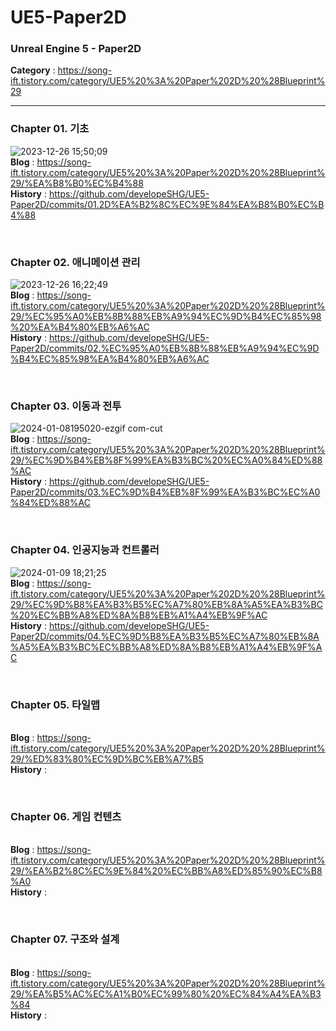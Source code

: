 # UE5-Paper2D
<h3>Unreal Engine 5 - Paper2D</h3>

<b>Category</b> : https://song-ift.tistory.com/category/UE5%20%3A%20Paper%202D%20%28Blueprint%29

<hr size="5">

<h3>Chapter 01. 기초</h3>

![2023-12-26 15;50;09](https://github.com/developeSHG/UE5-Paper2D/assets/79896868/1fb493ee-b06d-4286-8d39-ac91ff56cd27)
<br><b>Blog</b> : https://song-ift.tistory.com/category/UE5%20%3A%20Paper%202D%20%28Blueprint%29/%EA%B8%B0%EC%B4%88
<br><b>History</b> : https://github.com/developeSHG/UE5-Paper2D/commits/01.2D%EA%B2%8C%EC%9E%84%EA%B8%B0%EC%B4%88

<br><h3>Chapter 02. 애니메이션 관리</h3>
![2023-12-26 16;22;49](https://github.com/developeSHG/UE5-Paper2D/assets/79896868/3d57df84-1a65-4f87-81d8-a77e076243b0)
<br><b>Blog</b> : https://song-ift.tistory.com/category/UE5%20%3A%20Paper%202D%20%28Blueprint%29/%EC%95%A0%EB%8B%88%EB%A9%94%EC%9D%B4%EC%85%98%20%EA%B4%80%EB%A6%AC
<br><b>History</b> : https://github.com/developeSHG/UE5-Paper2D/commits/02.%EC%95%A0%EB%8B%88%EB%A9%94%EC%9D%B4%EC%85%98%EA%B4%80%EB%A6%AC

<br><h3>Chapter 03. 이동과 전투</h3>
![2024-01-08195020-ezgif com-cut](https://github.com/developeSHG/UE5-Paper2D/assets/79896868/4fabab94-4877-4850-9de1-91a88f9a120e)
<br><b>Blog</b> : https://song-ift.tistory.com/category/UE5%20%3A%20Paper%202D%20%28Blueprint%29/%EC%9D%B4%EB%8F%99%EA%B3%BC%20%EC%A0%84%ED%88%AC
<br><b>History</b> : https://github.com/developeSHG/UE5-Paper2D/commits/03.%EC%9D%B4%EB%8F%99%EA%B3%BC%EC%A0%84%ED%88%AC

<br><h3>Chapter 04. 인공지능과 컨트롤러</h3>
![2024-01-09 18;21;25](https://github.com/developeSHG/UE5-Paper2D/assets/79896868/59b57d0e-9839-4c8b-9401-ac389e0855b4)
<br><b>Blog</b> : https://song-ift.tistory.com/category/UE5%20%3A%20Paper%202D%20%28Blueprint%29/%EC%9D%B8%EA%B3%B5%EC%A7%80%EB%8A%A5%EA%B3%BC%20%EC%BB%A8%ED%8A%B8%EB%A1%A4%EB%9F%AC
<br><b>History</b> : https://github.com/developeSHG/UE5-Paper2D/commits/04.%EC%9D%B8%EA%B3%B5%EC%A7%80%EB%8A%A5%EA%B3%BC%EC%BB%A8%ED%8A%B8%EB%A1%A4%EB%9F%AC

<br><h3>Chapter 05. 타일맵</h3>
<br><b>Blog</b> : https://song-ift.tistory.com/category/UE5%20%3A%20Paper%202D%20%28Blueprint%29/%ED%83%80%EC%9D%BC%EB%A7%B5
<br><b>History</b> : 

<br><h3>Chapter 06. 게임 컨텐츠</h3>
<br><b>Blog</b> : https://song-ift.tistory.com/category/UE5%20%3A%20Paper%202D%20%28Blueprint%29/%EA%B2%8C%EC%9E%84%20%EC%BB%A8%ED%85%90%EC%B8%A0
<br><b>History</b> : 

<br><h3>Chapter 07. 구조와 설계</h3>
<br><b>Blog</b> : https://song-ift.tistory.com/category/UE5%20%3A%20Paper%202D%20%28Blueprint%29/%EA%B5%AC%EC%A1%B0%EC%99%80%20%EC%84%A4%EA%B3%84
<br><b>History</b> : 
